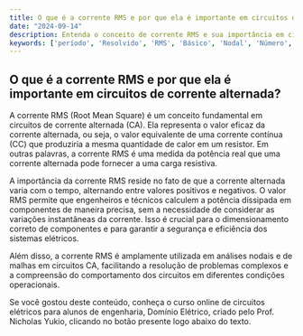 ```yaml
---
title: O que é a corrente RMS e por que ela é importante em circuitos de corrente alternada?
date: "2024-09-14"
description: Entenda o conceito de corrente RMS e sua importância em circuitos de corrente alternada.
keywords: ['período', 'Resolvido', 'RMS', 'Básico', 'Nodal', 'Número', 'Eficaz']
---
```


## O que é a corrente RMS e por que ela é importante em circuitos de corrente alternada?

A corrente RMS (Root Mean Square) é um conceito fundamental em circuitos de corrente alternada (CA). Ela representa o valor eficaz da corrente alternada, ou seja, o valor equivalente de uma corrente contínua (CC) que produziria a mesma quantidade de calor em um resistor. Em outras palavras, a corrente RMS é uma medida da potência real que uma corrente alternada pode fornecer a uma carga resistiva.

A importância da corrente RMS reside no fato de que a corrente alternada varia com o tempo, alternando entre valores positivos e negativos. O valor RMS permite que engenheiros e técnicos calculem a potência dissipada em componentes de maneira precisa, sem a necessidade de considerar as variações instantâneas da corrente. Isso é crucial para o dimensionamento correto de componentes e para garantir a segurança e eficiência dos sistemas elétricos.

Além disso, a corrente RMS é amplamente utilizada em análises nodais e de malhas em circuitos CA, facilitando a resolução de problemas complexos e a compreensão do comportamento dos circuitos em diferentes condições operacionais.

Se você gostou deste conteúdo, conheça o curso online de circuitos elétricos para alunos de engenharia, Domínio Elétrico, criado pelo Prof. Nicholas Yukio, clicando no botão presente logo abaixo do texto.